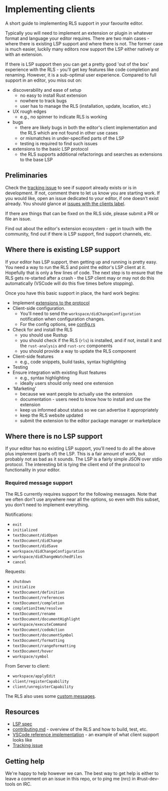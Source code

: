 # Implementing clients

A short guide to implementing RLS support in your favourite editor.

Typically you will need to implement an extension or plugin in whatever format
and language your editor requires. There are two main cases - where there is
existing LSP support and where there is not. The former case is much easier,
luckily many editors now support the LSP either natively or with an extension.

If there is LSP support then you can get a pretty good 'out of the box' experience with the RLS - you'll get key features like code completion and renaming. However, it is a sub-optimal user experience. Compared to full support in an editor, you miss out on:

* discoverability and ease of setup
  - no easy to install Rust extension
  - nowhere to track bugs
  - user has to manage the RLS (installation, update, location, etc.)
* UX rough edges
  - e.g., no spinner to indicate RLS is working
* bugs
  - there are likely bugs in both the editor's client implementation and the RLS which are not found in other use cases
  - or mismatches in under-specified parts of the LSP
  - testing is required to find such issues
* extensions to the basic LSP protocol
  - the RLS supports additional refactorings and searches as extensions to the base LSP


## Preliminaries

Check the [tracking issue](https://github.com/rust-lang/rls/issues/87)
to see if support already exists or is in development. If not, comment there to
let us know you are starting work. If you would like, open an issue dedicated to
your editor, if one doesn't exist already. You should glance at
[issues with the clients label](https://github.com/rust-lang/rls/issues?q=is%3Aopen+is%3Aissue+label%3Aclients).

If there are things that can be fixed on the RLS side, please submit a PR or
file an issue.

Find out about the editor's extension ecosystem - get in touch with the
community, find out if there is LSP support, find support channels, etc.


## Where there is existing LSP support

If your editor has LSP support, then getting up and running is pretty easy. You
need a way to run the RLS and point the editor's LSP client at it. Hopefully
that is only a few lines of code. The next step is to ensure that the RLS gets
re-started after a crash - the LSP client may or may not do this automatically
(VSCode will do this five times before stopping).

Once you have this basic support in place, the hard work begins:

* Implement [extensions to the protocol](https://github.com/rust-lang/rls/blob/master/contributing.md#extensions-to-the-language-server-protocol)
* Client-side configuration.
  - You'll need to send the `workspace/didChangeConfiguration` notification when
    configuration changes.
  - For the config options, see [config.rs](https://github.com/rust-lang/rls/blob/master/src/config.rs#L99-L117)
* Check for and install the RLS
  - you should use Rustup
  - you should check if the RLS (`rls`) is installed, and if not, install it and the `rust-analysis` and `rust-src` components
  - you should provide a way to update the RLS component
* Client-side features
  - e.g., code snippets, build tasks, syntax highlighting
* Testing
* Ensure integration with existing Rust features
  - e.g., syntax highlighting
  - ideally users should only need one extension
* 'Marketing'
  - because we want people to actually use the extension
  - documentation - users need to know how to install and use the extension
  - keep us informed about status so we can advertise it appropriately
  - keep the RLS website updated
  - submit the extension to the editor package manager or marketplace


## Where there is no LSP support

If your editor has no existing LSP support, you'll need to do all the above plus
implement (parts of) the LSP. This is a fair amount of work, but probably not as
bad as it sounds. The LSP is a fairly simple JSON over stdio protocol. The
interesting bit is tying the client end of the protocol to functionality in your
editor.


### Required message support

The RLS currently requires support for the following messages. Note that we
often don't use anywhere near all the options, so even with this subset, you
don't need to implement everything.

Notifications:

* `exit`
* `initialized`
* `textDocument/didOpen`
* `textDocument/didChange`
* `textDocument/didSave`
* `workspace/didChangeConfiguration`
* `workspace/didChangeWatchedFiles`
* `cancel`

Requests:

* `shutdown`
* `initialize`
* `textDocument/definition`
* `textDocument/references`
* `textDocument/completion`
* `completionItem/resolve`
* `textDocument/rename`
* `textDocument/documentHighlight`
* `workspace/executeCommand`
* `textDocument/codeAction`
* `textDocument/documentSymbol`
* `textDocument/formatting`
* `textDocument/rangeFormatting`
* `textDocument/hover`
* `workspace/symbol`

From Server to client:

* `workspace/applyEdit`
* `client/registerCapability`
* `client/unregisterCapability`

The RLS also uses some [custom messages](https://github.com/rust-lang/rls/blob/master/contributing.md#extensions-to-the-language-server-protocol).


## Resources

* [LSP spec](https://github.com/Microsoft/language-server-protocol/blob/master/protocol.md)
* [contributing.md](contributing.md) - overview of the RLS and how to build, test, etc.
* [VSCode reference implementation](https://github.com/rust-lang/rls-vscode) - an example of what client support looks like
* [Tracking issue](https://github.com/rust-lang/rls/issues/87)


## Getting help

We're happy to help however we can. The best way to get help is either to
leave a comment on an issue in this repo, or to ping me (nrc) in #rust-dev-tools
on IRC.
